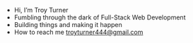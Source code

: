 -  Hi, I’m Troy Turner 
-  Fumbling through the dark of Full-Stack Web Development 
-  Building things and making it happen
-  How to reach me troyturner444@gmail.com

<!---
lostapplesauce/lostapplesauce is a ✨ special ✨ repository because its `README.md` (this file) appears on your GitHub profile.
You can click the Preview link to take a look at your changes.
--->
